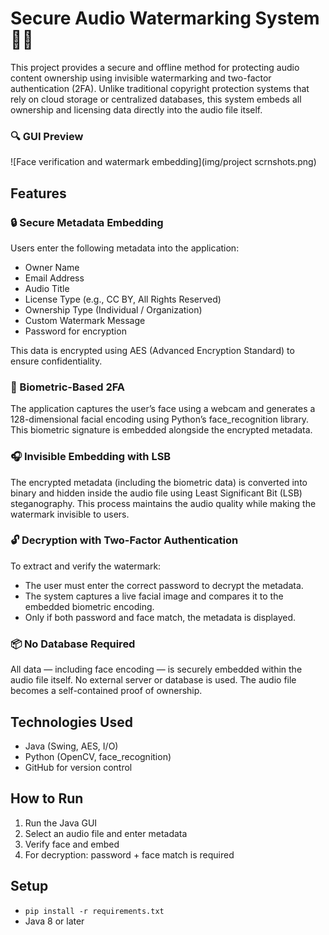 # Secure Audio Watermarking System 🎵🔐

This project provides a secure and offline method for protecting audio content ownership using invisible watermarking and two-factor authentication (2FA). Unlike traditional copyright protection systems that rely on cloud storage or centralized databases, this system embeds all ownership and licensing data directly into the audio file itself.

### 🔍 GUI Preview

![Face verification and watermark embedding](img/project scrnshots.png)

## Features
### 🔒 Secure Metadata Embedding
Users enter the following metadata into the application:
- Owner Name
- Email Address
- Audio Title
- License Type (e.g., CC BY, All Rights Reserved)
- Ownership Type (Individual / Organization)
- Custom Watermark Message
- Password for encryption
  
This data is encrypted using AES (Advanced Encryption Standard) to ensure confidentiality.

### 🧬 Biometric-Based 2FA
The application captures the user’s face using a webcam and generates a 128-dimensional facial encoding using Python’s face_recognition library. This biometric signature is embedded alongside the encrypted metadata.

### 🎧 Invisible Embedding with LSB
The encrypted metadata (including the biometric data) is converted into binary and hidden inside the audio file using Least Significant Bit (LSB) steganography. This process maintains the audio quality while making the watermark invisible to users.

### 🔓 Decryption with Two-Factor Authentication
To extract and verify the watermark:

- The user must enter the correct password to decrypt the metadata.
- The system captures a live facial image and compares it to the embedded biometric encoding.
- Only if both password and face match, the metadata is displayed.

### 📦 No Database Required
All data — including face encoding — is securely embedded within the audio file itself. No external server or database is used. The audio file becomes a self-contained proof of ownership.

## Technologies Used
- Java (Swing, AES, I/O)
- Python (OpenCV, face_recognition)
- GitHub for version control

## How to Run
1. Run the Java GUI
2. Select an audio file and enter metadata
3. Verify face and embed
4. For decryption: password + face match is required

## Setup
- `pip install -r requirements.txt`
- Java 8 or later
